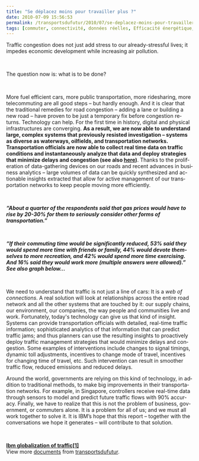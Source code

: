 ```yaml
---
title: "Se déplacez moins pour travailler plus ?"
date: 2010-07-09 15:56:53
permalink: /transportsdufutur/2010/07/se-deplacez-moins-pour-travailler-plus.html
tags: [commuter, connectivité, données réelles, Efficacité énergétique, internet, internet des objets, iphone, partage de données, partage de la voirie, Pay as You Move]
---
```


<p class="MsoNormal"><span lang="EN-GB">Traffic congestion does not just add stress to our already-stressful lives; it impedes economic development while increasing air pollution. </span></p> <p class="MsoNormal"><span lang="EN-GB"></span> </p> <p class="MsoNormal"><span lang="EN-GB">The question now is: what is to be done? </span></p> <p class="MsoNormal"><span lang="EN-GB"></span> </p> <p class="MsoNormal"><span lang="EN-GB">More fuel efficient cars, more public transportation, more ridesharing, more telecommuting are all good steps – but hardly enough. And it is clear that the traditional remedies for road congestion – adding a lane or building a new road – have proven to be just a temporary fix before congestion returns. Technology can help. For the first time in history, digital and physical infrastructures are converging. <strong>As a result, we are now able to understand large, complex systems that previously resisted investigation – systems as diverse as waterways, oilfields, and transportation networks. Transportation officials are now able to collect real time data on traffic conditions and instantaneously analyze that data and deploy strategies that minimize delays and congestion (see also <a href="https://gabrielplassat.github.io/transportsdufutur/2010/07/ibm-aide-les-habitants-de-stockholm-a-prevoir-leurs-meilleures-options-de-deplacement.html" target="_blank">here</a>)</strong>. Thanks to the proliferation of data-gathering devices on our roads and recent advances in business analytics – large volumes of data can be quickly synthesized and actionable insights extracted that allow for active management of our transportation networks to keep people moving more efficiently.</span></p> <p class="MsoNormal"><span lang="EN-GB"> </span></p> <p class="MsoNormal"><strong><em><span lang="EN-GB">“About a quarter of the respondents said that gas prices would have to rise by 20-30% for them to seriously consider other forms of transportation.”</span></em></strong></p> <p class="MsoNormal"><strong><em><span lang="EN-GB"> </span></em></strong></p> <p class="MsoNormal"><strong><em><span lang="EN-GB">“</span></em></strong><strong><em><span lang="EN-GB">If their commuting time would be significantly reduced, 53% said they would spend more time with friends or family, 44% would devote themselves to more recreation, and 42% would spend more time exercising. And 16% said they would work more (multiple answers were allowed).” See also graph below...</span></em></strong></p> <p class="MsoNormal"><strong><em><span lang="EN-GB">  </span></em></strong></p>  <!--more-->  <p class="MsoNormal"><span lang="EN-GB">We need to understand that traffic is not just a line of cars: It is a <em>web of connections</em>. A real solution will look at relationships across the entire road network and all the other systems that are touched by it: our supply chains, our environment, our companies, the way people and communities live and work. Fortunately, today's technology can give us that kind of insight. Systems can provide transportation officials with detailed, real-time traffic information; sophisticated analytics of that information that can predict traffic jams; and thus planners can use the resulting insights to proactively deploy traffic management strategies that would minimize delays and congestion. Some examples of interventions include changes to signal timings, dynamic toll adjustments, incentives to change mode of travel, incentives for changing time of travel, etc. Such intervention can result in smoother traffic flow, reduced emissions and reduced delays.</span></p> <p class="MsoNormal"><span lang="EN-GB">Around the world, governments are relying on this kind of technology, in addition to traditional methods, to make big improvements in their transportation networks. For example, in </span><span lang="EN-GB">Singapore</span><span lang="EN-GB">, controllers receive real-time data through sensors to model and predict future traffic flows with 90% accuracy. Finally, we have to realize that this is not the problem of business, government, or commuters alone. It is a problem for all of us; and we must all work together to solve it. It is IBM’s hope that this report – together with the conversations we hope it generates – will contribute to that solution.</span></p> <p class="MsoNormal"><span lang="EN-GB"></span> </p> <div id="__ss_4720066"><strong><a href="http://www.slideshare.net/transportsdufutur/ibm-globalization-of-traffic1" title="Ibm globalization of traffic[1]">Ibm globalization of traffic[1]</a></strong>   <div>View more <a href="http://www.slideshare.net/">documents</a> from <a href="http://www.slideshare.net/transportsdufutur">transportsdufutur</a>.</div></div>
